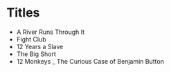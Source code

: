 # Titles

- A River Runs Through It
- Fight Club
- 12 Years a Slave
- The Big Short
- 12 Monkeys
_ The Curious Case of Benjamin Button
